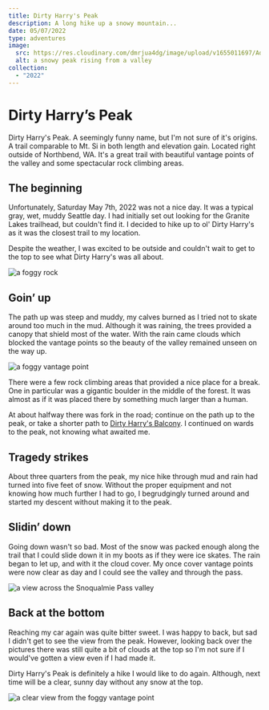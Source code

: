 ```yaml
---
title: Dirty Harry's Peak
description: A long hike up a snowy mountain...
date: 05/07/2022
type: adventures
image:
  src: https://res.cloudinary.com/dmrjua4dg/image/upload/v1655011697/Adventure%20Blog/dirty-harrys-peak/mountain-2.jpg
  alt: a snowy peak rising from a valley
collection:
  - "2022"
---
```

# Dirty Harry’s Peak

Dirty Harry's Peak. A seemingly funny name, but I'm not sure of it's origins. A trail comparable to Mt. Si in both length and elevation gain. Located right outside of Northbend, WA. It's a great trail with beautiful vantage points of the valley and some spectacular rock climbing areas.

## The beginning

Unfortunately, Saturday May 7th, 2022 was not a nice day. It was a typical gray, wet, muddy Seattle day. I had initially set out looking for the Granite Lakes trailhead, but couldn't find it. I decided to hike up to ol' Dirty Harry's as it was the closest trail to my location.

Despite the weather, I was excited to be outside and couldn't wait to get to the top to see what Dirty Harry's was all about.

![a foggy rock](https://res.cloudinary.com/dmrjua4dg/image/upload/v1655011766/Adventure%20Blog/dirty-harrys-peak/fog-rock.jpg "a foggy rock")

## Goin’ up

The path up was steep and muddy, my calves burned as I tried not to skate around too much in the mud. Although it was raining, the trees provided a canopy that shield most of the water. With the rain came clouds which blocked the vantage points so the beauty of the valley remained unseen on the way up.

![a foggy vantage point](https://res.cloudinary.com/dmrjua4dg/image/upload/v1655011095/Adventure%20Blog/dirty-harrys-peak/fog-pano.jpg "a foggy vantage point")

There were a few rock climbing areas that provided a nice place for a break. One in particular was a gigantic boulder in the middle of the forest. It was almost as if it was placed there by something much larger than a human.

At about halfway there was fork in the road; continue on the path up to the peak, or take a shorter path to [Dirty Harry's Balcony](https://www.wta.org/go-hiking/hikes/dirty-harrys-balcony). I continued on wards to the peak, not knowing what awaited me.

## Tragedy strikes

About three quarters from the peak, my nice hike through mud and rain had turned into five feet of snow. Without the proper equipment and not knowing how much further I had to go, I begrudgingly turned around and started my descent without making it to the peak.

## Slidin’ down

Going down wasn't so bad. Most of the snow was packed enough along the trail that I could slide down it in my boots as if they were ice skates. The rain began to let up, and with it the cloud cover. My once cover vantage points were now clear as day and I could see the valley and through the pass.

![a view across the Snoqualmie Pass valley](https://res.cloudinary.com/dmrjua4dg/image/upload/v1655011670/Adventure%20Blog/dirty-harrys-peak/mountain-3.jpg "a view across the Snoqualmie Pass valley")

## Back at the bottom

Reaching my car again was quite bitter sweet. I was happy to back, but sad I didn't get to see the view from the peak. However, looking back over the pictures there was still quite a bit of clouds at the top so I'm not sure if I would've gotten a view even if I had made it.

Dirty Harry's Peak is definitely a hike I would like to do again. Although, next time will be a clear, sunny day without any snow at the top.

![a clear view from the foggy vantage point](https://res.cloudinary.com/dmrjua4dg/image/upload/v1655011092/Adventure%20Blog/dirty-harrys-peak/clear-pano.jpg "a clear view from the foggy vantage point")